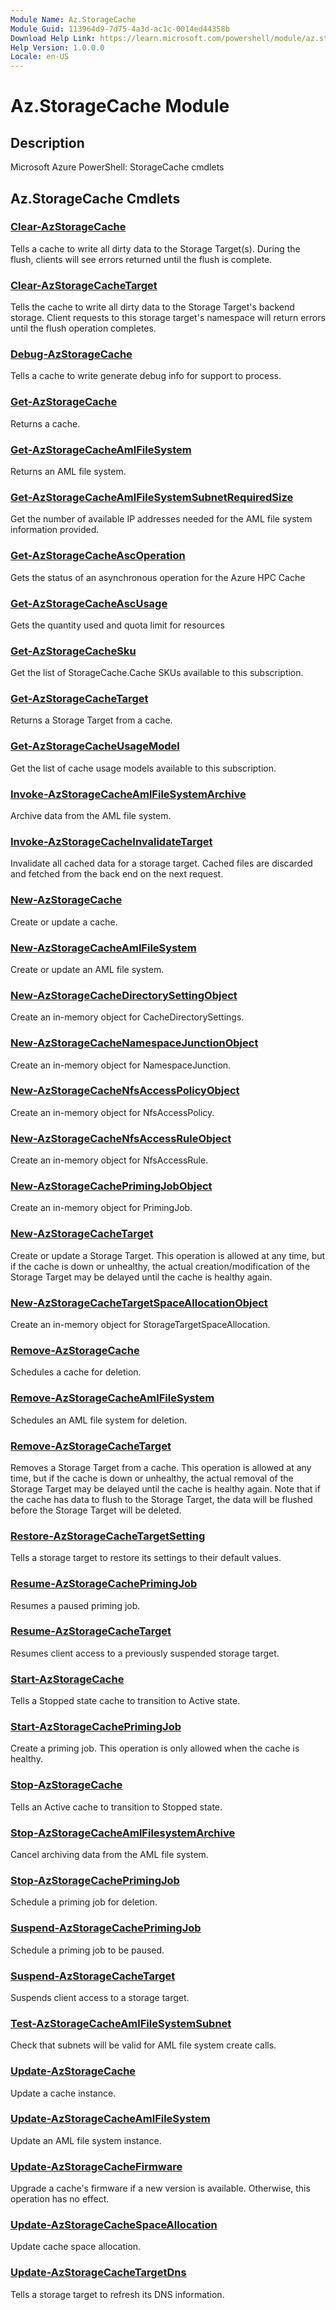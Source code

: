 ```yaml
---
Module Name: Az.StorageCache
Module Guid: 113964d9-7d75-4a3d-ac1c-0014ed44358b
Download Help Link: https://learn.microsoft.com/powershell/module/az.storagecache
Help Version: 1.0.0.0
Locale: en-US
---
```


# Az.StorageCache Module
## Description
Microsoft Azure PowerShell: StorageCache cmdlets

## Az.StorageCache Cmdlets
### [Clear-AzStorageCache](Clear-AzStorageCache.md)
Tells a cache to write all dirty data to the Storage Target(s).
During the flush, clients will see errors returned until the flush is complete.

### [Clear-AzStorageCacheTarget](Clear-AzStorageCacheTarget.md)
Tells the cache to write all dirty data to the Storage Target's backend storage.
Client requests to this storage target's namespace will return errors until the flush operation completes.

### [Debug-AzStorageCache](Debug-AzStorageCache.md)
Tells a cache to write generate debug info for support to process.

### [Get-AzStorageCache](Get-AzStorageCache.md)
Returns a cache.

### [Get-AzStorageCacheAmlFileSystem](Get-AzStorageCacheAmlFileSystem.md)
Returns an AML file system.

### [Get-AzStorageCacheAmlFileSystemSubnetRequiredSize](Get-AzStorageCacheAmlFileSystemSubnetRequiredSize.md)
Get the number of available IP addresses needed for the AML file system information provided.

### [Get-AzStorageCacheAscOperation](Get-AzStorageCacheAscOperation.md)
Gets the status of an asynchronous operation for the Azure HPC Cache

### [Get-AzStorageCacheAscUsage](Get-AzStorageCacheAscUsage.md)
Gets the quantity used and quota limit for resources

### [Get-AzStorageCacheSku](Get-AzStorageCacheSku.md)
Get the list of StorageCache.Cache SKUs available to this subscription.

### [Get-AzStorageCacheTarget](Get-AzStorageCacheTarget.md)
Returns a Storage Target from a cache.

### [Get-AzStorageCacheUsageModel](Get-AzStorageCacheUsageModel.md)
Get the list of cache usage models available to this subscription.

### [Invoke-AzStorageCacheAmlFileSystemArchive](Invoke-AzStorageCacheAmlFileSystemArchive.md)
Archive data from the AML file system.

### [Invoke-AzStorageCacheInvalidateTarget](Invoke-AzStorageCacheInvalidateTarget.md)
Invalidate all cached data for a storage target.
Cached files are discarded and fetched from the back end on the next request.

### [New-AzStorageCache](New-AzStorageCache.md)
Create or update a cache.

### [New-AzStorageCacheAmlFileSystem](New-AzStorageCacheAmlFileSystem.md)
Create or update an AML file system.

### [New-AzStorageCacheDirectorySettingObject](New-AzStorageCacheDirectorySettingObject.md)
Create an in-memory object for CacheDirectorySettings.

### [New-AzStorageCacheNamespaceJunctionObject](New-AzStorageCacheNamespaceJunctionObject.md)
Create an in-memory object for NamespaceJunction.

### [New-AzStorageCacheNfsAccessPolicyObject](New-AzStorageCacheNfsAccessPolicyObject.md)
Create an in-memory object for NfsAccessPolicy.

### [New-AzStorageCacheNfsAccessRuleObject](New-AzStorageCacheNfsAccessRuleObject.md)
Create an in-memory object for NfsAccessRule.

### [New-AzStorageCachePrimingJobObject](New-AzStorageCachePrimingJobObject.md)
Create an in-memory object for PrimingJob.

### [New-AzStorageCacheTarget](New-AzStorageCacheTarget.md)
Create or update a Storage Target.
This operation is allowed at any time, but if the cache is down or unhealthy, the actual creation/modification of the Storage Target may be delayed until the cache is healthy again.

### [New-AzStorageCacheTargetSpaceAllocationObject](New-AzStorageCacheTargetSpaceAllocationObject.md)
Create an in-memory object for StorageTargetSpaceAllocation.

### [Remove-AzStorageCache](Remove-AzStorageCache.md)
Schedules a cache for deletion.

### [Remove-AzStorageCacheAmlFileSystem](Remove-AzStorageCacheAmlFileSystem.md)
Schedules an AML file system for deletion.

### [Remove-AzStorageCacheTarget](Remove-AzStorageCacheTarget.md)
Removes a Storage Target from a cache.
This operation is allowed at any time, but if the cache is down or unhealthy, the actual removal of the Storage Target may be delayed until the cache is healthy again.
Note that if the cache has data to flush to the Storage Target, the data will be flushed before the Storage Target will be deleted.

### [Restore-AzStorageCacheTargetSetting](Restore-AzStorageCacheTargetSetting.md)
Tells a storage target to restore its settings to their default values.

### [Resume-AzStorageCachePrimingJob](Resume-AzStorageCachePrimingJob.md)
Resumes a paused priming job.

### [Resume-AzStorageCacheTarget](Resume-AzStorageCacheTarget.md)
Resumes client access to a previously suspended storage target.

### [Start-AzStorageCache](Start-AzStorageCache.md)
Tells a Stopped state cache to transition to Active state.

### [Start-AzStorageCachePrimingJob](Start-AzStorageCachePrimingJob.md)
Create a priming job.
This operation is only allowed when the cache is healthy.

### [Stop-AzStorageCache](Stop-AzStorageCache.md)
Tells an Active cache to transition to Stopped state.

### [Stop-AzStorageCacheAmlFilesystemArchive](Stop-AzStorageCacheAmlFilesystemArchive.md)
Cancel archiving data from the AML file system.

### [Stop-AzStorageCachePrimingJob](Stop-AzStorageCachePrimingJob.md)
Schedule a priming job for deletion.

### [Suspend-AzStorageCachePrimingJob](Suspend-AzStorageCachePrimingJob.md)
Schedule a priming job to be paused.

### [Suspend-AzStorageCacheTarget](Suspend-AzStorageCacheTarget.md)
Suspends client access to a storage target.

### [Test-AzStorageCacheAmlFileSystemSubnet](Test-AzStorageCacheAmlFileSystemSubnet.md)
Check that subnets will be valid for AML file system create calls.

### [Update-AzStorageCache](Update-AzStorageCache.md)
Update a cache instance.

### [Update-AzStorageCacheAmlFileSystem](Update-AzStorageCacheAmlFileSystem.md)
Update an AML file system instance.

### [Update-AzStorageCacheFirmware](Update-AzStorageCacheFirmware.md)
Upgrade a cache's firmware if a new version is available.
Otherwise, this operation has no effect.

### [Update-AzStorageCacheSpaceAllocation](Update-AzStorageCacheSpaceAllocation.md)
Update cache space allocation.

### [Update-AzStorageCacheTargetDns](Update-AzStorageCacheTargetDns.md)
Tells a storage target to refresh its DNS information.

